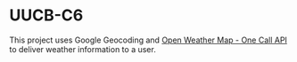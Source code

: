 # UUCB-C6

This project uses Google Geocoding and [Open Weather Map - One Call API](https://openweathermap.org/api/one-call-api) to deliver weather information to a user.
